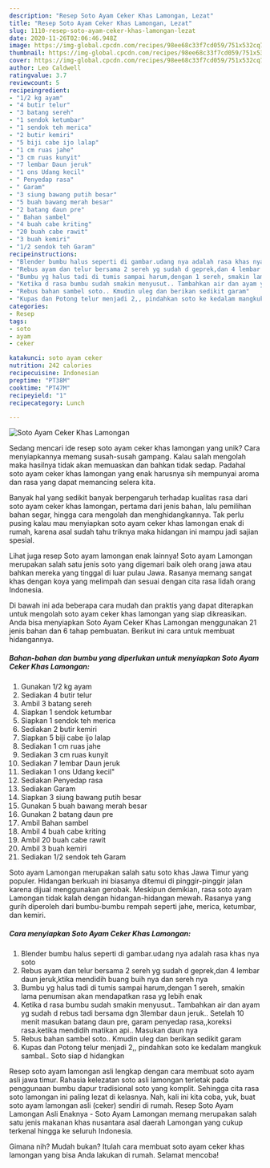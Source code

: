 ```yaml
---
description: "Resep Soto Ayam Ceker Khas Lamongan, Lezat"
title: "Resep Soto Ayam Ceker Khas Lamongan, Lezat"
slug: 1110-resep-soto-ayam-ceker-khas-lamongan-lezat
date: 2020-11-26T02:06:46.948Z
image: https://img-global.cpcdn.com/recipes/98ee68c33f7cd059/751x532cq70/soto-ayam-ceker-khas-lamongan-foto-resep-utama.jpg
thumbnail: https://img-global.cpcdn.com/recipes/98ee68c33f7cd059/751x532cq70/soto-ayam-ceker-khas-lamongan-foto-resep-utama.jpg
cover: https://img-global.cpcdn.com/recipes/98ee68c33f7cd059/751x532cq70/soto-ayam-ceker-khas-lamongan-foto-resep-utama.jpg
author: Leo Caldwell
ratingvalue: 3.7
reviewcount: 5
recipeingredient:
- "1/2 kg ayam"
- "4 butir telur"
- "3 batang sereh"
- "1 sendok ketumbar"
- "1 sendok teh merica"
- "2 butir kemiri"
- "5 biji cabe ijo lalap"
- "1 cm ruas jahe"
- "3 cm ruas kunyit"
- "7 lembar Daun jeruk"
- "1 ons Udang kecil"
- " Penyedap rasa"
- " Garam"
- "3 siung bawang putih besar"
- "5 buah bawang merah besar"
- "2 batang daun pre"
- " Bahan sambel"
- "4 buah cabe kriting"
- "20 buah cabe rawit"
- "3 buah kemiri"
- "1/2 sendok teh Garam"
recipeinstructions:
- "Blender bumbu halus seperti di gambar.udang nya adalah rasa khas nya soto"
- "Rebus ayam dan telur bersama 2 sereh yg sudah d geprek,dan 4 lembar daun jeruk,ktika mendidih buang buih nya dan sereh nya"
- "Bumbu yg halus tadi di tumis sampai harum,dengan 1 sereh, smakin lama penumisan akan mendapatkan rasa yg lebih enak"
- "Ketika d rasa bumbu sudah smakin menyusut.. Tambahkan air dan ayam yg sudah d rebus tadi bersama dgn 3lembar daun jeruk.. Setelah 10 menit masukan batang daun pre, garam penyedap rasa,,koreksi rasa.ketika mendidih matikan api.. Masukan daun nya"
- "Rebus bahan sambel soto.. Kmudin uleg dan berikan sedikit garam"
- "Kupas dan Potong telur menjadi 2,, pindahkan soto ke kedalam mangkuk sambal.. Soto siap d hidangkan"
categories:
- Resep
tags:
- soto
- ayam
- ceker

katakunci: soto ayam ceker 
nutrition: 242 calories
recipecuisine: Indonesian
preptime: "PT38M"
cooktime: "PT47M"
recipeyield: "1"
recipecategory: Lunch

---
```



![Soto Ayam Ceker Khas Lamongan](https://img-global.cpcdn.com/recipes/98ee68c33f7cd059/751x532cq70/soto-ayam-ceker-khas-lamongan-foto-resep-utama.jpg)

Sedang mencari ide resep soto ayam ceker khas lamongan yang unik? Cara menyiapkannya memang susah-susah gampang. Kalau salah mengolah maka hasilnya tidak akan memuaskan dan bahkan tidak sedap. Padahal soto ayam ceker khas lamongan yang enak harusnya sih mempunyai aroma dan rasa yang dapat memancing selera kita.

Banyak hal yang sedikit banyak berpengaruh terhadap kualitas rasa dari soto ayam ceker khas lamongan, pertama dari jenis bahan, lalu pemilihan bahan segar, hingga cara mengolah dan menghidangkannya. Tak perlu pusing kalau mau menyiapkan soto ayam ceker khas lamongan enak di rumah, karena asal sudah tahu triknya maka hidangan ini mampu jadi sajian spesial.

Lihat juga resep Soto ayam lamongan enak lainnya! Soto ayam Lamongan merupakan salah satu jenis soto yang digemari baik oleh orang jawa atau bahkan mereka yang tinggal di luar pulau Jawa. Rasanya memang sangat khas dengan koya yang melimpah dan sesuai dengan cita rasa lidah orang Indonesia.


Di bawah ini ada beberapa cara mudah dan praktis yang dapat diterapkan untuk mengolah soto ayam ceker khas lamongan yang siap dikreasikan. Anda bisa menyiapkan Soto Ayam Ceker Khas Lamongan menggunakan 21 jenis bahan dan 6 tahap pembuatan. Berikut ini cara untuk membuat hidangannya.

<!--inarticleads1-->

##### Bahan-bahan dan bumbu yang diperlukan untuk menyiapkan Soto Ayam Ceker Khas Lamongan:

1. Gunakan 1/2 kg ayam
1. Sediakan 4 butir telur
1. Ambil 3 batang sereh
1. Siapkan 1 sendok ketumbar
1. Siapkan 1 sendok teh merica
1. Sediakan 2 butir kemiri
1. Siapkan 5 biji cabe ijo lalap
1. Sediakan 1 cm ruas jahe
1. Sediakan 3 cm ruas kunyit
1. Sediakan 7 lembar Daun jeruk
1. Sediakan 1 ons Udang kecil&#34;
1. Sediakan  Penyedap rasa
1. Sediakan  Garam
1. Siapkan 3 siung bawang putih besar
1. Gunakan 5 buah bawang merah besar
1. Gunakan 2 batang daun pre
1. Ambil  Bahan sambel
1. Ambil 4 buah cabe kriting
1. Ambil 20 buah cabe rawit
1. Ambil 3 buah kemiri
1. Sediakan 1/2 sendok teh Garam


Soto ayam Lamongan merupakan salah satu soto khas Jawa Timur yang populer. Hidangan berkuah ini biasanya ditemui di pinggir-pinggir jalan karena dijual menggunakan gerobak. Meskipun demikian, rasa soto ayam Lamongan tidak kalah dengan hidangan-hidangan mewah. Rasanya yang gurih diperoleh dari bumbu-bumbu rempah seperti jahe, merica, ketumbar, dan kemiri. 

<!--inarticleads2-->

##### Cara menyiapkan Soto Ayam Ceker Khas Lamongan:

1. Blender bumbu halus seperti di gambar.udang nya adalah rasa khas nya soto
1. Rebus ayam dan telur bersama 2 sereh yg sudah d geprek,dan 4 lembar daun jeruk,ktika mendidih buang buih nya dan sereh nya
1. Bumbu yg halus tadi di tumis sampai harum,dengan 1 sereh, smakin lama penumisan akan mendapatkan rasa yg lebih enak
1. Ketika d rasa bumbu sudah smakin menyusut.. Tambahkan air dan ayam yg sudah d rebus tadi bersama dgn 3lembar daun jeruk.. Setelah 10 menit masukan batang daun pre, garam penyedap rasa,,koreksi rasa.ketika mendidih matikan api.. Masukan daun nya
1. Rebus bahan sambel soto.. Kmudin uleg dan berikan sedikit garam
1. Kupas dan Potong telur menjadi 2,, pindahkan soto ke kedalam mangkuk sambal.. Soto siap d hidangkan


Resep soto ayam lamongan asli lengkap dengan cara membuat soto ayam asli jawa timur. Rahasia kelezatan soto asli lamongan terletak pada penggunaan bumbu dapur tradisional soto yang komplit. Sehingga cita rasa soto lamongan ini paling lezat di kelasnya. Nah, kali ini kita coba, yuk, buat soto ayam lamongan asli (ceker) sendiri di rumah. Resep Soto Ayam Lamongan Asli Enaknya - Soto Ayam Lamongan memang merupakan salah satu jenis makanan khas nusantara asal daerah Lamongan yang cukup terkenal hingga ke seluruh Indonesia. 

Gimana nih? Mudah bukan? Itulah cara membuat soto ayam ceker khas lamongan yang bisa Anda lakukan di rumah. Selamat mencoba!
